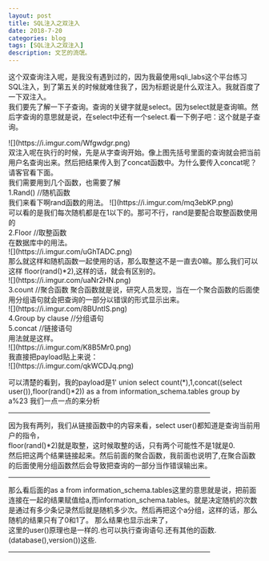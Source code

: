 ```yaml
---
layout: post
title: SQL注入之双注入
date: 2018-7-20
categories: blog
tags: [SQL注入之双注入]
description: 文艺的流氓。
---
```

<p>这个双查询注入呢，是我没有遇到过的，因为我最使用sqli_labs这个平台练习SQL注入，到了第五关的时候就难住我了，因为标题说是什么双注入。我就百度了一下双注入。<br>
我们要先了解一下子查询。查询的关键字就是select。因为select就是查询嘛。然后字查询的意思就是说，在select中还有一个select.看一下例子吧：这个就是子查询。</p>
![](https://i.imgur.com/Wfgwdgr.png)
<br>双注入呢在执行的时候，先是从字查询开始。像上图先括号里面的查询就会把当前用户名查询出来。然后把结果传入到了concat函数中。为什么要传入concat呢？请客官看下面。<br>
我们需要用到几个函数，也需要了解<br>
1.Rand()    //随机函数<br>
我们来看下啊rand函数的用法。
![](https://i.imgur.com/mq3ebKP.png)
<br>可以看的是我们每次随机都是在1以下的。那可不行，rand是要配合取整函数使用的<br>
2.Floor    //取整函数<br>
在数据库中的用法。<br>
![](https://i.imgur.com/uGhTADC.png)
<br>那么就这样和随机函数一起使用的话，那么取整这不是一直去0嘛。那么我们可以这样 floor(rand()*2),这样的话，就会有区别的。<br>
![](https://i.imgur.com/uaNr2HN.png)
<br>3.count    //聚合函数
聚合函数就是说，研究人员发现，当在一个聚合函数的后面使用分组语句就会把查询的一部分以错误的形式显示出来。<br>
![](https://i.imgur.com/8BUntIS.png)
<br>4.Group by clause    //分组语句<br>
5.concat       //链接语句<br>
用法就是这样。<br>
![](https://i.imgur.com/K8B5Mr0.png)
<br>我直接把payload贴上来说：<br>
![](https://i.imgur.com/qkWCDJq.png)
<p>可以清楚的看到，我的payload是1' union select count(*),1,concat((select user()),floor(rand()*2)) as a from information_schema.tables group by a%23 我们一点一点的来分析<br><HR style="border:1 dashed #987cb9" width="80%" color=#987cb9 SIZE=1>
因为我有两列，我们从链接函数中的内容来看，select user()都知道是查询当前用户的指令，<br>floor(rand()*2)就是取整，这时候取整的话，只有两个可能性不是1就是0.<br>然后把这两个结果链接起来。然后前面的聚合函数，我前面也说明了,在聚合函数的后面使用分组函数然后会导致把查询的一部分当作错误输出来。<br><HR style="border:1 dashed #987cb9" width="80%" color=#987cb9 SIZE=1>
那么看后面的as a from information_schema.tables这里的意思就是说，把前面连接在一起的结果赋值给a,而information_schema.tables。就是决定随机的次数是通过有多少条记录然后就是随机多少次。然后再把这个a分组，这样的话，那么随机的结果只有了0和1了。
那么结果也显示出来了，<br>这里的user()原理也是一样的.也可以执行查询语句.还有其他的函数.(database(),version())这些.</p>
<HR style="border:1 dashed #987cb9" width="80%" color=#987cb9 SIZE=1>





